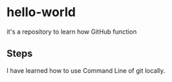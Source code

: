# hello-world
it's a repository to learn how GitHub function
## Steps
I have learned how to use Command Line of git locally.<br />
